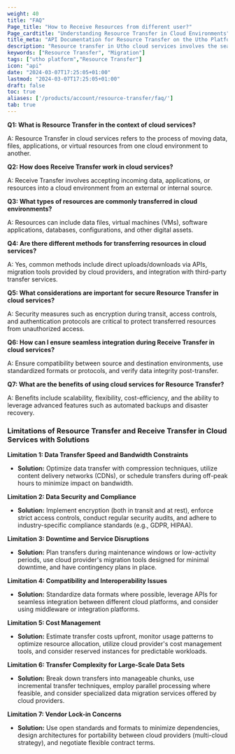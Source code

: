 ```yaml
---
weight: 40
title: "FAQ"
Page_title: "How to Receive Resources from different user?"
Page_cardtitle: "Understanding Resource Transfer in Cloud Environments"
title_meta: "API Documentation for Resource Transfer on the Utho Platform"
description: "Resource transfer in Utho cloud services involves the seamless movement and management of digital assets, data, applications, and computing resources within or across Utho's cloud infrastructure. This process enables organizations to optimize resource allocation, enhance scalability, and improve operational efficiency."
keywords: ["Resource Transfer", "Migration"]
tags: ["utho platform","Resource Transfer"]
icon: "api"
date: "2024-03-07T17:25:05+01:00"
lastmod: "2024-03-07T17:25:05+01:00"
draft: false
toc: true
aliases: ['/products/account/resource-transfer/faq/']
tab: true
---
```

 

**Q1: What is Resource Transfer in the context of cloud services?**

A: Resource Transfer in cloud services refers to the process of moving data, files, applications, or virtual resources from one cloud environment to another.

**Q2: How does Receive Transfer work in cloud services?**

A: Receive Transfer involves accepting incoming data, applications, or resources into a cloud environment from an external or internal source.

**Q3: What types of resources are commonly transferred in cloud environments?**

A: Resources can include data files, virtual machines (VMs), software applications, databases, configurations, and other digital assets.

**Q4: Are there different methods for transferring resources in cloud services?**

A: Yes, common methods include direct uploads/downloads via APIs, migration tools provided by cloud providers, and integration with third-party transfer services.

**Q5: What considerations are important for secure Resource Transfer in cloud services?**

A: Security measures such as encryption during transit, access controls, and authentication protocols are critical to protect transferred resources from unauthorized access.

**Q6: How can I ensure seamless integration during Receive Transfer in cloud services?**

A: Ensure compatibility between source and destination environments, use standardized formats or protocols, and verify data integrity post-transfer.

**Q7: What are the benefits of using cloud services for Resource Transfer?**

A: Benefits include scalability, flexibility, cost-efficiency, and the ability to leverage advanced features such as automated backups and disaster recovery.

### Limitations of Resource Transfer and Receive Transfer in Cloud Services with Solutions

**Limitation 1: Data Transfer Speed and Bandwidth Constraints**

- **Solution:** Optimize data transfer with compression techniques, utilize content delivery networks (CDNs), or schedule transfers during off-peak hours to minimize impact on bandwidth.

**Limitation 2: Data Security and Compliance**

- **Solution:** Implement encryption (both in transit and at rest), enforce strict access controls, conduct regular security audits, and adhere to industry-specific compliance standards (e.g., GDPR, HIPAA).

**Limitation 3: Downtime and Service Disruptions**

- **Solution:** Plan transfers during maintenance windows or low-activity periods, use cloud provider's migration tools designed for minimal downtime, and have contingency plans in place.

**Limitation 4: Compatibility and Interoperability Issues**

- **Solution:** Standardize data formats where possible, leverage APIs for seamless integration between different cloud platforms, and consider using middleware or integration platforms.

**Limitation 5: Cost Management**

- **Solution:** Estimate transfer costs upfront, monitor usage patterns to optimize resource allocation, utilize cloud provider's cost management tools, and consider reserved instances for predictable workloads.

**Limitation 6: Transfer Complexity for Large-Scale Data Sets**

- **Solution:** Break down transfers into manageable chunks, use incremental transfer techniques, employ parallel processing where feasible, and consider specialized data migration services offered by cloud providers.

**Limitation 7: Vendor Lock-in Concerns**

- **Solution:** Use open standards and formats to minimize dependencies, design architectures for portability between cloud providers (multi-cloud strategy), and negotiate flexible contract terms.
